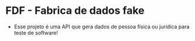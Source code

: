 # FDF - Fabrica de dados fake

- Esse projeto é uma API que gera dados de pessoa física ou jurídica para teste de software!
